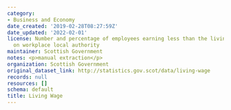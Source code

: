 ```yaml
---
category:
- Business and Economy
date_created: '2019-02-28T08:27:59Z'
date_updated: '2022-02-01'
license: Number and percentage of employees earning less than the living wage, based
  on workplace local authority
maintainer: Scottish Government
notes: <p>manual extraction</p>
organization: Scottish Government
original_dataset_link: http://statistics.gov.scot/data/living-wage
records: null
resources: []
schema: default
title: Living Wage
---
```

